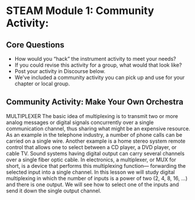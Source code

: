 
# STEAM Module 1: Community Activity: 

## Core Questions
- How would you “hack” the instrument activity to meet your needs?
- If you could revise this activity for a group, what would that look like?
- Post your activity in Discourse below. 
- We've included a community activity you can pick up and use for your chapter or local group. 

## Community Activity: Make Your Own Orchestra

MULTIPLEXER
The basic idea of multiplexing is to transmit two or more analog messages or digital signals concurrently over a single communication channel, thus sharing what might be an expensive resource. As an example in the telephone industry, a number of phone calls can be carried on a single wire. Another example is a home stereo system remote control that allows one to select between a CD player, a DVD player, or cable TV. Sound systems having digital output can carry several channels over a single fiber optic cable. In electronics, a multiplexer, or MUX for short, is a device that performs this multiplexing function— forwarding the selected input into a single channel. In this lesson we will study digital multiplexing in which the number of inputs is a power of two (2, 4, 8, 16, …)
and there is one output. We will see how to select one of the inputs and send it down the single output channel.
 
